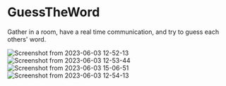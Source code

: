 # GuessTheWord

Gather in a room, have a real time communication, and try to guess each others' word. 

![Screenshot from 2023-06-03 12-52-13](https://github.com/AnishBashyal/GuessTheWord/assets/53051451/02442f15-ea71-44f0-aec6-d1951a356160)
![Screenshot from 2023-06-03 12-53-44](https://github.com/AnishBashyal/GuessTheWord/assets/53051451/3722752d-57db-49f3-9985-c3a7ad8f0978)
![Screenshot from 2023-06-03 15-06-51](https://github.com/AnishBashyal/GuessTheWord/assets/53051451/83539250-9c0e-483b-9aac-ad452b5f901f)
![Screenshot from 2023-06-03 12-54-13](https://github.com/AnishBashyal/GuessTheWord/assets/53051451/41e7b3f4-b177-4b71-b8f1-70a180e82a7d)
